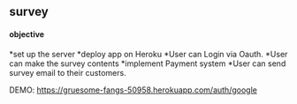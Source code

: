 ## survey ##

#### objective ####
*set up the server
*deploy app on Heroku
*User can Login via Oauth.
*User can make the survey contents 
*implement Payment system 
*User can send survey email to their customers.

DEMO: https://gruesome-fangs-50958.herokuapp.com/auth/google



